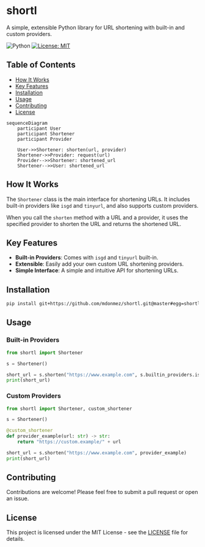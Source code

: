 # shortl

A simple, extensible Python library for URL shortening with built-in and custom providers.

![Python](https://img.shields.io/badge/python-3670A0?style=for-the-badge&logo=python&logoColor=ffdd54)
[![License: MIT](https://img.shields.io/badge/License-MIT-yellow.svg?style=for-the-badge)](https://opensource.org/licenses/MIT)


## Table of Contents

- [How It Works](#how-it-works)
- [Key Features](#key-features)
- [Installation](#installation)
- [Usage](#usage)
- [Contributing](#contributing)
- [License](#license)


```mermaid
sequenceDiagram
    participant User
    participant Shortener
    participant Provider

    User->>Shortener: shorten(url, provider)
    Shortener->>Provider: request(url)
    Provider-->>Shortener: shortened_url
    Shortener-->>User: shortened_url
```

## How It Works

The `Shortener` class is the main interface for shortening URLs. It includes built-in providers like `isgd` and `tinyurl`, and also supports custom providers.

When you call the `shorten` method with a URL and a provider, it uses the specified provider to shorten the URL and returns the shortened URL.

## Key Features

- **Built-in Providers**: Comes with `isgd` and `tinyurl` built-in.
- **Extensible**: Easily add your own custom URL shortening providers.
- **Simple Interface**: A simple and intuitive API for shortening URLs.

## Installation

```bash
pip install git+https://github.com/mdonmez/shortl.git@master#egg=shortl
```

## Usage

### Built-in Providers

```python
from shortl import Shortener

s = Shortener()

short_url = s.shorten("https://www.example.com", s.builtin_providers.isgd)
print(short_url)
```

### Custom Providers

```python
from shortl import Shortener, custom_shortener

s = Shortener()

@custom_shortener
def provider_example(url: str) -> str:
    return "https://custom.example/" + url

short_url = s.shorten("https://www.example.com", provider_example)
print(short_url)
```

## Contributing

Contributions are welcome! Please feel free to submit a pull request or open an issue.

## License

This project is licensed under the MIT License - see the [LICENSE](LICENSE) file for details.
